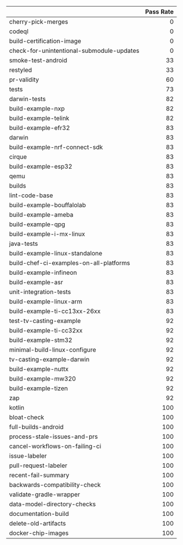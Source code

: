 |                                           |   Pass Rate |
|:------------------------------------------|------------:|
| cherry-pick-merges                        |           0 |
| codeql                                    |           0 |
| build-certification-image                 |           0 |
| check-for-unintentional-submodule-updates |           0 |
| smoke-test-android                        |          33 |
| restyled                                  |          33 |
| pr-validity                               |          60 |
| tests                                     |          73 |
| darwin-tests                              |          82 |
| build-example-nxp                         |          82 |
| build-example-telink                      |          82 |
| build-example-efr32                       |          83 |
| darwin                                    |          83 |
| build-example-nrf-connect-sdk             |          83 |
| cirque                                    |          83 |
| build-example-esp32                       |          83 |
| qemu                                      |          83 |
| builds                                    |          83 |
| lint-code-base                            |          83 |
| build-example-bouffalolab                 |          83 |
| build-example-ameba                       |          83 |
| build-example-qpg                         |          83 |
| build-example-i-mx-linux                  |          83 |
| java-tests                                |          83 |
| build-example-linux-standalone            |          83 |
| build-chef-ci-examples-on-all-platforms   |          83 |
| build-example-infineon                    |          83 |
| build-example-asr                         |          83 |
| unit-integration-tests                    |          83 |
| build-example-linux-arm                   |          83 |
| build-example-ti-cc13xx-26xx              |          83 |
| test-tv-casting-example                   |          92 |
| build-example-ti-cc32xx                   |          92 |
| build-example-stm32                       |          92 |
| minimal-build-linux-configure             |          92 |
| tv-casting-example-darwin                 |          92 |
| build-example-nuttx                       |          92 |
| build-example-mw320                       |          92 |
| build-example-tizen                       |          92 |
| zap                                       |          92 |
| kotlin                                    |         100 |
| bloat-check                               |         100 |
| full-builds-android                       |         100 |
| process-stale-issues-and-prs              |         100 |
| cancel-workflows-on-failing-ci            |         100 |
| issue-labeler                             |         100 |
| pull-request-labeler                      |         100 |
| recent-fail-summary                       |         100 |
| backwards-compatibility-check             |         100 |
| validate-gradle-wrapper                   |         100 |
| data-model-directory-checks               |         100 |
| documentation-build                       |         100 |
| delete-old-artifacts                      |         100 |
| docker-chip-images                        |         100 |